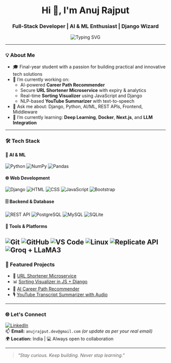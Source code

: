 <h1 align="center">Hi 👋, I'm Anuj Rajput</h1>
<h3 align="center">Full-Stack Developer | AI & ML Enthusiast | Django Wizard</h3>

<p align="center">
  <img src="https://readme-typing-svg.demolab.com?font=Fira+Code&size=22&pause=1000&center=true&vCenter=true&width=500&lines=Software+Developer;AI+%2F+ML+Enthusiast;Building+Smart+Web+Applications;Always+Learning+New+Tech" alt="Typing SVG" />
</p>

---

### 💡 About Me

- 🎓 Final-year student with a passion for building practical and innovative tech solutions  
- 🔭 I’m currently working on:  
  - AI-powered **Career Path Recommender**  
  - Secure **URL Shortener Microservice** with expiry & analytics  
  - Real-time **Sorting Visualizer** using JavaScript and Django  
  - NLP-based **YouTube Summarizer** with text-to-speech  
- 💬 Ask me about: Django, Python, AI/ML, REST APIs, Frontend, Middleware  
- 🌱 I’m currently learning: **Deep Learning**, **Docker**, **Next.js**, and **LLM Integration**

---

### 🛠️ Tech Stack

#### 🧠 AI & ML
![Python](https://img.shields.io/badge/Python-3776AB?style=flat&logo=python&logoColor=white)
![NumPy](https://img.shields.io/badge/Numpy-013243?style=flat&logo=numpy)
![Pandas](https://img.shields.io/badge/Pandas-150458?style=flat&logo=pandas)


#### 🌐 Web Development
![Django](https://img.shields.io/badge/Django-092E20?style=flat&logo=django)
![HTML](https://img.shields.io/badge/HTML5-E34F26?style=flat&logo=html5&logoColor=white)
![CSS](https://img.shields.io/badge/CSS3-1572B6?style=flat&logo=css3&logoColor=white)
![JavaScript](https://img.shields.io/badge/JavaScript-F7DF1E?style=flat&logo=javascript&logoColor=black)
![Bootstrap](https://img.shields.io/badge/Bootstrap-563D7C?style=flat&logo=bootstrap)


#### 🗄️ Backend & Database
![REST API](https://img.shields.io/badge/REST%20API-005571?style=flat)
![PostgreSQL](https://img.shields.io/badge/PostgreSQL-316192?style=flat&logo=postgresql)
![MySQL](https://img.shields.io/badge/MySQL-4479A1?style=flat&logo=mysql)
![SQLite](https://img.shields.io/badge/SQLite-07405E?style=flat&logo=sqlite)

#### 🔧 Tools & Platforms
![Git](https://img.shields.io/badge/Git-F05032?style=flat&logo=git&logoColor=white)
![GitHub](https://img.shields.io/badge/GitHub-181717?style=flat&logo=github)
![VS Code](https://img.shields.io/badge/VSCode-007ACC?style=flat&logo=visual-studio-code)
![Linux](https://img.shields.io/badge/Linux-FCC624?style=flat&logo=linux&logoColor=black)
![Replicate API](https://img.shields.io/badge/Replicate_API-blueviolet?style=flat)
![Groq + LLaMA3](https://img.shields.io/badge/LLaMA3%20via%20Groq-AI-blue)
---



### 📌 Featured Projects

- 🔗 [URL Shortener Microservice](#)
- 📊 [Sorting Visualizer in JS + Django](#)
- 🧠 [AI Career Path Recommender](#)
- 🎙️ [YouTube Transcript Summarizer with Audio](#)


---

### 🌐 Let's Connect

[![LinkedIn](https://img.shields.io/badge/LinkedIn-blue?style=flat&logo=linkedin&logoColor=white)](https://www.linkedin.com/in/anuj-rajput/)  
📫 **Email:** `anujrajput.dev@gmail.com` *(or update as per your real email)*  
🌍 **Location:** India | 💻 Always open to collaboration

---

> _“Stay curious. Keep building. Never stop learning.”_

